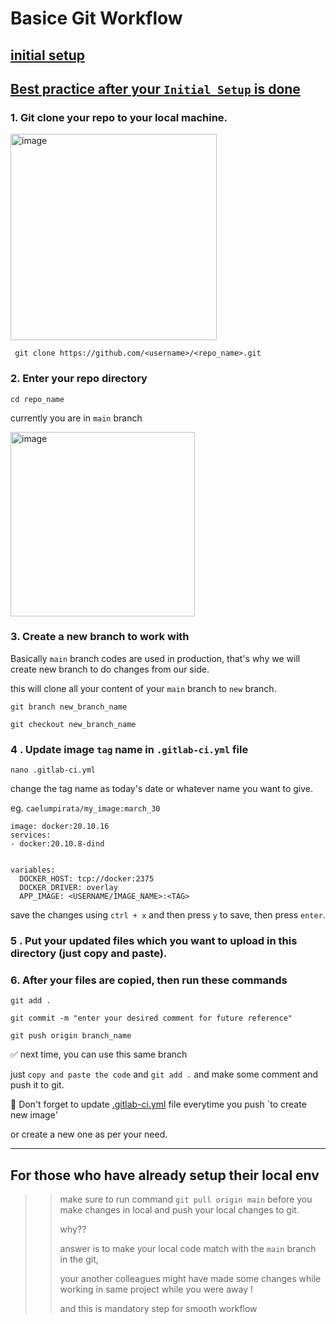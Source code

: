 # Basice Git Workflow


## [initial setup](#1--git-clone-your-repo-to-your-local-machine)
## [Best practice after your `Initial Setup` is done](#for-those-who-have-already-setup-their-local-env)

### 1. Git clone your repo to your local machine.
   <img width="330" alt="image" src="https://github.com/caelumpirata/Kubernetes/assets/85424262/f4183aa3-985a-44c5-9462-f2c67fb5b007">
   
   ```
    git clone https://github.com/<username>/<repo_name>.git
   ```

### 2. Enter your repo directory

  ```
  cd repo_name
  ```
currently you are in `main` branch

<img width="295" alt="image" src="https://github.com/caelumpirata/Kubernetes/assets/85424262/3588e8d8-da3b-4fc5-aeb8-17db55b1fc8f">


### 3. Create a new branch to work with

  Basically `main` branch codes are used in production, that's why we will create new branch to do changes from our side.
   
   this will clone all your content of your `main` branch to `new` branch.
   
    
    git branch new_branch_name

    git checkout new_branch_name
    


### 4 . Update  image `tag` name in `.gitlab-ci.yml` file
  ```
  nano .gitlab-ci.yml
  ```
change the tag name as today's date or whatever name you want to give.

eg. `caelumpirata/my_image:march_30`

  ```
image: docker:20.10.16
services:
  - docker:20.10.8-dind


variables:
    DOCKER_HOST: tcp://docker:2375
    DOCKER_DRIVER: overlay
    APP_IMAGE: <USERNAME/IMAGE_NAME>:<TAG> 

  ```

save the changes using  `ctrl + x` and then press `y` to save, then press  `enter`.

### 5 . Put your updated files which you want to upload in this directory (just copy and paste).
### 6. After your files are copied, then run these commands
   ```
   git add .
   ```
   ```
   git commit -m "enter your desired comment for future reference"
   ```
   ```
   git push origin branch_name
   ```


✅ next time, you can use this same branch 

just  `copy and paste the code` and  `git add .` and make some comment and push it to git.

📌 Don't forget to update [.gitlab-ci.yml](#4--update--image-tag-name-in-gitlab-ciyml-file) file everytime you push `to create new image'

or create a new one as per your need.

-----------------------
## For those who have already setup their local env

>> make sure to run command `git pull origin main` before you make changes in local and push your local changes to git.
>> 
>> why??
>> 
>> answer is to make your local code match with the `main` branch in the git,
>>
>>  your another colleagues might have made some changes while working in same project while you were away !
>> 
>>  and this is mandatory step for smooth workflow

